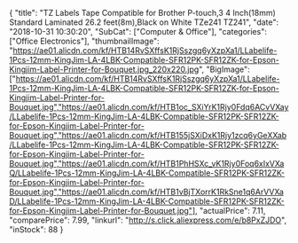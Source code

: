 {
	"title": "TZ Labels Tape Compatible for Brother P-touch,3 4 Inch(18mm) Standard Laminated 26.2 feet(8m),Black on White TZe241 TZ241",
	"date": "2018-10-31 10:30:20",
	"SubCat": ["Computer & Office"],
	"categories": ["Office Electronics"],
	"thumbnailImage": "https://ae01.alicdn.com/kf/HTB14RvSXffsK1RjSszgq6yXzpXa1/LLabelife-1Pcs-12mm-KingJim-LA-4LBK-Compatible-SFR12PK-SFR12ZK-for-Epson-Kingjim-Label-Printer-for-Bouquet.jpg_220x220.jpg",
	"BigImage": ["https://ae01.alicdn.com/kf/HTB14RvSXffsK1RjSszgq6yXzpXa1/LLabelife-1Pcs-12mm-KingJim-LA-4LBK-Compatible-SFR12PK-SFR12ZK-for-Epson-Kingjim-Label-Printer-for-Bouquet.jpg","https://ae01.alicdn.com/kf/HTB1oc_SXiYrK1Rjy0Fdq6ACvVXay/LLabelife-1Pcs-12mm-KingJim-LA-4LBK-Compatible-SFR12PK-SFR12ZK-for-Epson-Kingjim-Label-Printer-for-Bouquet.jpg","https://ae01.alicdn.com/kf/HTB155jSXiDxK1Rjy1zcq6yGeXXab/LLabelife-1Pcs-12mm-KingJim-LA-4LBK-Compatible-SFR12PK-SFR12ZK-for-Epson-Kingjim-Label-Printer-for-Bouquet.jpg","https://ae01.alicdn.com/kf/HTB1PhHSXc_vK1Rjy0Foq6xIxVXaQ/LLabelife-1Pcs-12mm-KingJim-LA-4LBK-Compatible-SFR12PK-SFR12ZK-for-Epson-Kingjim-Label-Printer-for-Bouquet.jpg","https://ae01.alicdn.com/kf/HTB1vBjTXorrK1RkSne1q6ArVVXaD/LLabelife-1Pcs-12mm-KingJim-LA-4LBK-Compatible-SFR12PK-SFR12ZK-for-Epson-Kingjim-Label-Printer-for-Bouquet.jpg"],
	"actualPrice": 7.11,
	"comparePrice": 7.99,
	"linkurl": "http://s.click.aliexpress.com/e/b8PxZJDO",
	"inStock": 88
}
